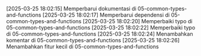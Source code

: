 [2025-03-25 18:02:15] Memperbarui dokumentasi di 05-common-types-and-functions
[2025-03-25 18:02:17] Memperbarui dependensi di 05-common-types-and-functions
[2025-03-25 18:02:20] Memperbaiki typo di 05-common-types-and-functions
[2025-03-25 18:02:22] Memperbaiki typo di 05-common-types-and-functions
[2025-03-25 18:02:24] Menambahkan komentar di 05-common-types-and-functions
[2025-03-25 18:02:26] Menambahkan fitur kecil di 05-common-types-and-functions
